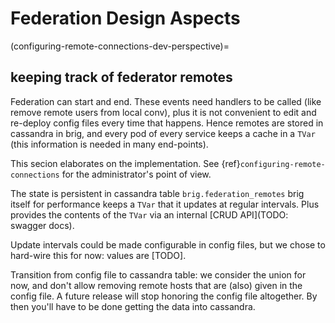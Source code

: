 # Federation Design Aspects

(configuring-remote-connections-dev-perspective)=

## keeping track of federator remotes

Federation can start and end.  These events need handlers to be called
(like remove remote users from local conv), plus it is not convenient
to edit and re-deploy config files every time that happens.  Hence
remotes are stored in cassandra in brig, and every pod of every
service keeps a cache in a `TVar` (this information is needed in many
end-points).

This secion elaborates on the implementation.  See
{ref}`configuring-remote-connections` for the administrator's point of
view.

The state is persistent in cassandra table `brig.federation_remotes`
brig itself for performance keeps a `TVar` that it updates at regular
intervals.  Plus provides the contents of the `TVar` via an internal
[CRUD API](TODO: swagger docs).

Update intervals could be made configurable in config files, but we
chose to hard-wire this for now: values are [TODO].

Transition from config file to cassandra table: we consider the union
for now, and don't allow removing remote hosts that are (also) given
in the config file.  A future release will stop honoring the config
file altogether.  By then you'll have to be done getting the data into
cassandra.
